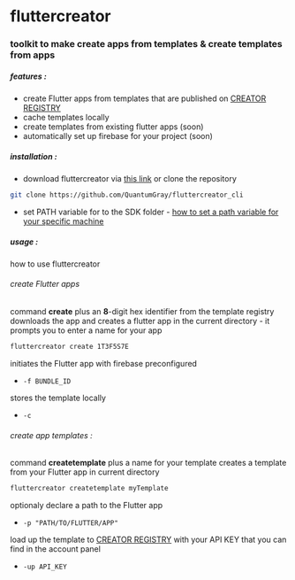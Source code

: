 # fluttercreator

### toolkit to make create apps from templates & create templates from apps

##### features :

- create Flutter apps from templates that are published on [CREATOR REGISTRY](http://google.com "fluttercreator_registry")
- cache templates locally
- create templates from existing flutter apps (soon)
- automatically set up firebase for your project (soon)

##### installation :
- download fluttercreator via [this link](http://google.com "this link") or clone the repository

```bash
git clone https://github.com/QuantumGray/fluttercreator_cli
```


- set PATH variable for to the SDK folder - [how to set a path variable for your specific machine](http://google.com "how to set a path variable for your specific machine")


##### usage :

how to use fluttercreator

###### create Flutter apps
command **create** plus an **8**-digit hex identifier from the template registry downloads the app and creates a flutter app in the current directory - it prompts you to enter a name for your app

```bash
fluttercreator create 1T3F5S7E
```

initiates the Flutter app with firebase preconfigured

- `-f BUNDLE_ID`

stores the template locally
- `-c`

###### create app templates :
command **createtemplate** plus a name for your template creates a template from your Flutter app in current directory

```bash
fluttercreator createtemplate myTemplate
```

optionaly declare a path to the Flutter app

- `-p "PATH/TO/FLUTTER/APP"`

load up the template to [CREATOR REGISTRY](http://google.com "CREATOR REGISTRY") with your API KEY that you can find in the account panel

- `-up API_KEY`
